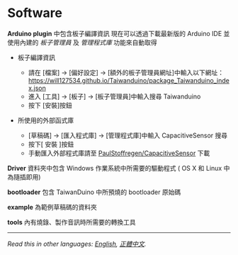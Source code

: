 # Software
  
**Arduino plugin** 中包含板子編譯資訊 
   現在可以透過下載最新版的 Arduino IDE 並使用內建的 *板子管理員* 及 *管理程式庫* 功能來自動取得    
   
 - 板子編譯資訊  
	 - 請在 [檔案] → [偏好設定] → [額外的板子管理員網址]中輸入以下網址：  
	   https://will127534.github.io/Taiwanduino/package_Taiwanduino_index.json   
	 - 進入 [工具] → [板子] → [板子管理員]中輸入搜尋 Taiwanduino  
	 - 按下 [安裝]按鈕  
  
 - 所使用的外部函式庫  
	 - [草稿碼] → [匯入程式庫] → [管理程式庫]中輸入 CapacitiveSensor 搜尋  
	 - 按下[ 安裝 ]按鈕  
	 - 手動匯入外部程式庫請至 [PaulStoffregen/CapacitiveSensor](https://github.com/PaulStoffregen/CapacitiveSensor) 下載
  
**Driver** 資料夾中包含 Windows 作業系統中所需要的驅動程式 ( OS X 和 Linux 中為隨插即用)  
  
**bootloader** 包含 TaiwanDuino 中所預燒的 bootloader 原始碼  
  
**example** 為範例草稿碼的資料夾  
  
**tools** 內有燒錄、製作音訊時所需要的轉換工具  
  
***
  
*Read this in other languages: [English](README.en.md), [正體中文](README.md).*  
